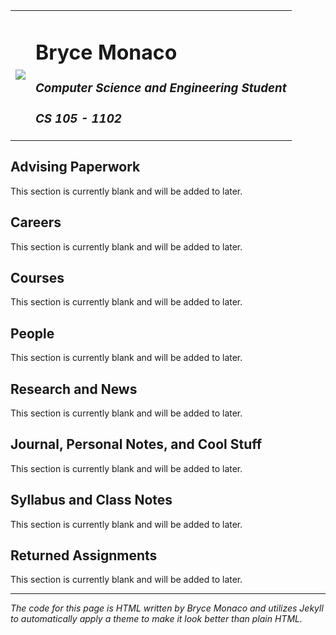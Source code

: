 <html>
<title>CS 105: Bryce Monaco</title>
<body>

<table border="0">
  <tr>
    <td><img src="https://avatars1.githubusercontent.com/u/11812350?s=460&v=4"></td>
    <td><h1><b>Bryce Monaco</b></h1><h3><i>Computer Science and Engineering Student</i></h3><h3><i>CS 105 - 1102</i></h3></td>
  </tr>
</table>

<h2>Advising Paperwork</h2>
<p>This section is currently blank and will be added to later.</p>

<h2>Careers</h2>
<p>This section is currently blank and will be added to later.</p>

<h2>Courses</h2>
<p>This section is currently blank and will be added to later.</p>

<h2>People</h2>
<p>This section is currently blank and will be added to later.</p>

<h2>Research and News</h2>
<p>This section is currently blank and will be added to later.</p>

<h2>Journal, Personal Notes, and Cool Stuff</h2>
<p>This section is currently blank and will be added to later.</p>

<h2>Syllabus and Class Notes</h2>
<p>This section is currently blank and will be added to later.</p>

<h2>Returned Assignments</h2>
<p>This section is currently blank and will be added to later.</p>

<hr>
<p><i>The code for this page is HTML written by Bryce Monaco and utilizes Jekyll to automatically apply a theme to make it look better than plain HTML.</i></p>

</body>
</html>